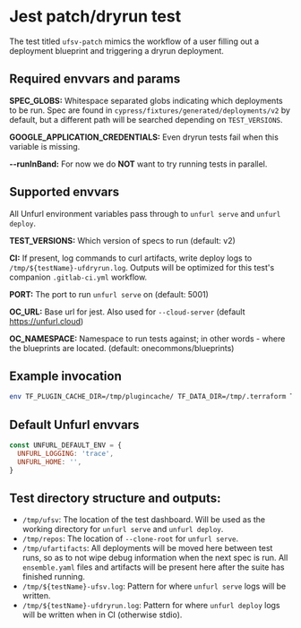 # Jest patch/dryrun test

The test titled `ufsv-patch` mimics the workflow of a user filling out a deployment blueprint and triggering a dryrun deployment.

## Required envvars and params
**SPEC_GLOBS:** Whitespace separated globs indicating which deployments to be run. Spec are found in `cypress/fixtures/generated/deployments/v2` by default, but a different path will be searched depending on `TEST_VERSIONS`.

**GOOGLE_APPLICATION_CREDENTIALS:** Even dryrun tests fail when this variable is missing.

**--runInBand:** For now we do **NOT** want to try running tests in parallel.

## Supported envvars
All Unfurl environment variables pass through to `unfurl serve` and `unfurl deploy`.

**TEST_VERSIONS:** Which version of specs to run (default: v2)

**CI:** If present, log commands to curl artifacts, write deploy logs to `/tmp/${testName}-ufdryrun.log`.  Outputs will be optimized for this test's companion `.gitlab-ci.yml` workflow.

**PORT:** The port to run `unfurl serve` on (default: 5001)

**OC_URL:** Base url for jest.  Also used for `--cloud-server` (default https://unfurl.cloud)

**OC_NAMESPACE:** Namespace to run tests against; in other words - where the blueprints are located. (default: onecommons/blueprints)


## Example invocation
```bash
env TF_PLUGIN_CACHE_DIR=/tmp/plugincache/ TF_DATA_DIR=/tmp/.terraform TF_PLUGIN_CACHE_MAY_BREAK_DEPENDENCY_LOCK_FILE=1 GOOGLE_APPLICATION_CREDENTIALS=/home/onecommons/oc-staging1-6aeb4c6ec6bc.json SPEC_GLOBS='*baserow*' yarn test ufsv-patch -- --runInBand
```

## Default Unfurl envvars
```javascript
const UNFURL_DEFAULT_ENV = {
  UNFURL_LOGGING: 'trace',
  UNFURL_HOME: '',
}
```

## Test directory structure and outputs:
- `/tmp/ufsv`: The location of the test dashboard.  Will be used as the working directory for `unfurl serve` and `unfurl deploy`.
- `/tmp/repos`: The location of `--clone-root` for `unfurl serve`.
- `/tmp/ufartifacts`: All deployments will be moved here between test runs, so as to not wipe debug information when the next spec is run.  All `ensemble.yaml` files and artifacts will be present here after the suite has finished running.
- `/tmp/${testName}-ufsv.log`: Pattern for where `unfurl serve` logs will be written.
- `/tmp/${testName}-ufdryrun.log`: Pattern for where `unfurl deploy` logs will be written when in CI (otherwise stdio).
